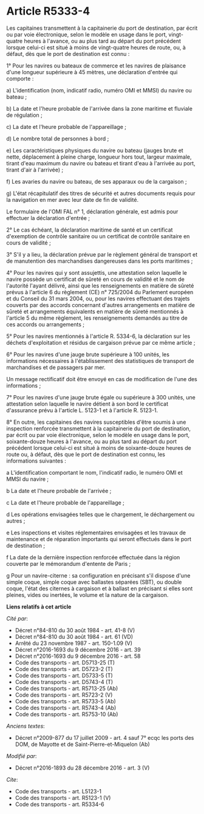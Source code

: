 # Article R5333-4

Les capitaines transmettent à la capitainerie du port de destination, par écrit ou par voie électronique, selon le modèle en
usage dans le port, vingt-quatre heures à l'avance, ou au plus tard au départ du port précédent lorsque celui-ci est situé à
moins de vingt-quatre heures de route, ou, à défaut, dès que le port de destination est connu : 

1° Pour les navires ou bateaux de commerce et les navires de plaisance d'une longueur supérieure à 45 mètres, une déclaration
d'entrée qui comporte : 

a) L'identification (nom, indicatif radio, numéro OMI et MMSI) du navire ou bateau ; 

b) La date et l'heure probable de l'arrivée dans la zone maritime et fluviale de régulation ; 

c) La date et l'heure probable de l'appareillage ; 

d) Le nombre total de personnes à bord ; 

e) Les caractéristiques physiques du navire ou bateau (jauges brute et nette, déplacement à pleine charge, longueur hors
tout, largeur maximale, tirant d'eau maximum du navire ou bateau et tirant d'eau à l'arrivée au port, tirant d'air à
l'arrivée) ; 

f) Les avaries du navire ou bateau, de ses apparaux ou de la cargaison ; 

g) L'état récapitulatif des titres de sécurité et autres documents requis pour la navigation en mer avec leur date de fin de
validité. 

Le formulaire de l'OMI FAL n° 1, déclaration générale, est admis pour effectuer la déclaration d'entrée ; 

2° Le cas échéant, la déclaration maritime de santé et un certificat d'exemption de contrôle sanitaire ou un certificat de
contrôle sanitaire en cours de validité ; 

3° S'il y a lieu, la déclaration prévue par le règlement général de transport et de manutention des marchandises dangereuses
dans les ports maritimes ; 

4° Pour les navires qui y sont assujettis, une attestation selon laquelle le navire possède un certificat de sûreté en cours
de validité et le nom de l'autorité l'ayant délivré, ainsi que les renseignements en matière de sûreté prévus à l'article 6
du règlement (CE) n° 725/2004 du Parlement européen et du Conseil du 31 mars 2004, ou, pour les navires effectuant des
trajets couverts par des accords concernant d'autres arrangements en matière de sûreté et arrangements équivalents en matière
de sûreté mentionnés à l'article 5 du même règlement, les renseignements demandés au titre de ces accords ou arrangements ; 

5° Pour les navires mentionnés à l'article R. 5334-6, la déclaration sur les déchets d'exploitation et résidus de cargaison
prévue par ce même article ; 

6° Pour les navires d'une jauge brute supérieure à 100 unités, les informations nécessaires à l'établissement des
statistiques de transport de marchandises et de passagers par mer. 

Un message rectificatif doit être envoyé en cas de modification de l'une des informations ; 

7° Pour les navires d'une jauge brute égale ou supérieure à 300 unités, une attestation selon laquelle le navire détient à
son bord le certificat d'assurance prévu à l'article L. 5123-1 et à l'article R. 5123-1.

8° En outre, les capitaines des navires susceptibles d'être soumis à une inspection renforcée transmettent à la capitainerie
du port de destination, par écrit ou par voie électronique, selon le modèle en usage dans le port, soixante-douze heures à
l'avance, ou au plus tard au départ du port précédent lorsque celui-ci est situé à moins de soixante-douze heures de route
ou, à défaut, dès que le port de destination est connu, les informations suivantes : 

a L'identification comportant le nom, l'indicatif radio, le numéro OMI et MMSI du navire ; 

b La date et l'heure probable de l'arrivée ; 

c La date et l'heure probable de l'appareillage ; 

d Les opérations envisagées telles que le chargement, le déchargement ou autres ; 

e Les inspections et visites réglementaires envisagées et les travaux de maintenance et de réparation importants qui seront
effectués dans le port de destination ; 

f La date de la dernière inspection renforcée effectuée dans la région couverte par le mémorandum d'entente de Paris ; 

g Pour un navire-citerne : sa configuration en précisant s'il dispose d'une simple coque, simple coque avec ballastes
séparées (SBT), ou double coque, l'état des citernes à cargaison et à ballast en précisant si elles sont pleines, vides ou
inertées, le volume et la nature de la cargaison.

**Liens relatifs à cet article**

_Cité par_:

  - Décret n°84-810 du 30 août 1984 - art. 41-8 (V)
  - Décret n°84-810 du 30 août 1984 - art. 61 (VD)
  - Arrêté du 23 novembre 1987 - art. 150-1.09 (V)
  - Décret n°2016-1693 du 9 décembre 2016 - art. 39
  - Décret n°2016-1693 du 9 décembre 2016 - art. 58
  - Code des transports - art. D5713-25 (T)
  - Code des transports - art. D5723-2 (T)
  - Code des transports - art. D5733-5 (T)
  - Code des transports - art. D5743-4 (T)
  - Code des transports - art. R5713-25 (Ab)
  - Code des transports - art. R5723-2 (V)
  - Code des transports - art. R5733-5 (Ab)
  - Code des transports - art. R5743-4 (Ab)
  - Code des transports - art. R5753-10 (Ab)

_Anciens textes_:

  - Décret n°2009-877 du 17 juillet 2009 - art. 4 sauf 7° ecqc les ports des DOM, de Mayotte et de Saint-Pierre-et-Miquelon (Ab)

_Modifié par_:

  - Décret n°2016-1893 du 28 décembre 2016 - art. 3 (V)

_Cite_:

  - Code des transports - art. L5123-1
  - Code des transports - art. R5123-1 (V)
  - Code des transports - art. R5334-6
